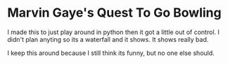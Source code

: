 # Marvin Gaye's Quest To Go Bowling
I made this to just play around in python then it got a little out of control. I didn't plan anyting so its a waterfall and it shows. It shows really bad. 

I keep this around because I still think its funny, but no one else should. 
